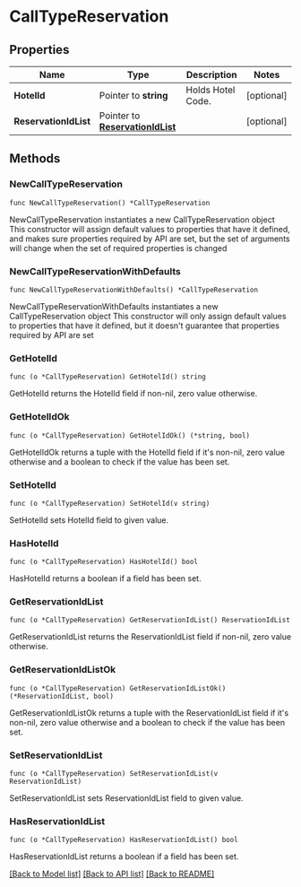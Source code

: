 # CallTypeReservation

## Properties

Name | Type | Description | Notes
------------ | ------------- | ------------- | -------------
**HotelId** | Pointer to **string** | Holds Hotel Code. | [optional] 
**ReservationIdList** | Pointer to [**ReservationIdList**](ReservationIdList.md) |  | [optional] 

## Methods

### NewCallTypeReservation

`func NewCallTypeReservation() *CallTypeReservation`

NewCallTypeReservation instantiates a new CallTypeReservation object
This constructor will assign default values to properties that have it defined,
and makes sure properties required by API are set, but the set of arguments
will change when the set of required properties is changed

### NewCallTypeReservationWithDefaults

`func NewCallTypeReservationWithDefaults() *CallTypeReservation`

NewCallTypeReservationWithDefaults instantiates a new CallTypeReservation object
This constructor will only assign default values to properties that have it defined,
but it doesn't guarantee that properties required by API are set

### GetHotelId

`func (o *CallTypeReservation) GetHotelId() string`

GetHotelId returns the HotelId field if non-nil, zero value otherwise.

### GetHotelIdOk

`func (o *CallTypeReservation) GetHotelIdOk() (*string, bool)`

GetHotelIdOk returns a tuple with the HotelId field if it's non-nil, zero value otherwise
and a boolean to check if the value has been set.

### SetHotelId

`func (o *CallTypeReservation) SetHotelId(v string)`

SetHotelId sets HotelId field to given value.

### HasHotelId

`func (o *CallTypeReservation) HasHotelId() bool`

HasHotelId returns a boolean if a field has been set.

### GetReservationIdList

`func (o *CallTypeReservation) GetReservationIdList() ReservationIdList`

GetReservationIdList returns the ReservationIdList field if non-nil, zero value otherwise.

### GetReservationIdListOk

`func (o *CallTypeReservation) GetReservationIdListOk() (*ReservationIdList, bool)`

GetReservationIdListOk returns a tuple with the ReservationIdList field if it's non-nil, zero value otherwise
and a boolean to check if the value has been set.

### SetReservationIdList

`func (o *CallTypeReservation) SetReservationIdList(v ReservationIdList)`

SetReservationIdList sets ReservationIdList field to given value.

### HasReservationIdList

`func (o *CallTypeReservation) HasReservationIdList() bool`

HasReservationIdList returns a boolean if a field has been set.


[[Back to Model list]](../README.md#documentation-for-models) [[Back to API list]](../README.md#documentation-for-api-endpoints) [[Back to README]](../README.md)


